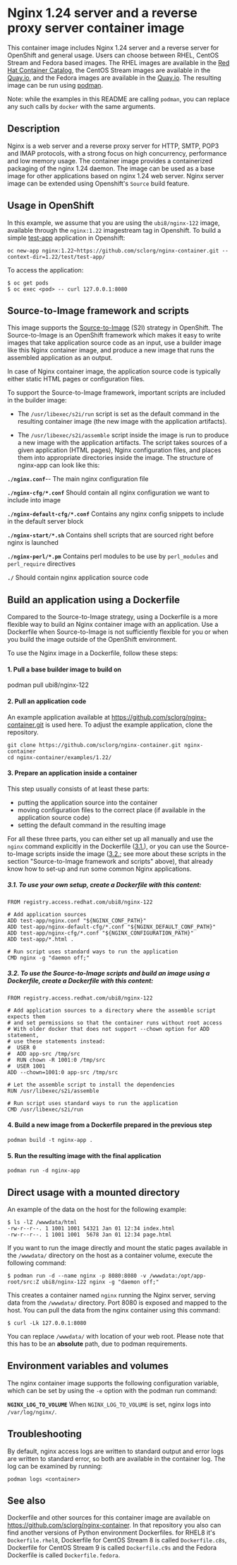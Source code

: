 Nginx 1.24 server and a reverse proxy server container image
============================================================
This container image includes Nginx 1.24 server and a reverse server for OpenShift and general usage.
Users can choose between RHEL, CentOS Stream and Fedora based images.
The RHEL images are available in the [Red Hat Container Catalog](https://access.redhat.com/containers/),
the CentOS Stream images are available in the [Quay.io](https://quay.io/organization/sclorg),
and the Fedora images are available in the [Quay.io](https://quay.io/organization/fedora).
The resulting image can be run using [podman](https://github.com/containers/libpod).

Note: while the examples in this README are calling `podman`, you can replace any such calls by `docker` with the same arguments.


Description
-----------

Nginx is a web server and a reverse proxy server for HTTP, SMTP, POP3 and IMAP
protocols, with a strong focus on high concurrency, performance and low memory usage. The container
image provides a containerized packaging of the nginx 1.24 daemon. The image can be used
as a base image for other applications based on nginx 1.24 web server.
Nginx server image can be extended using Openshift's `Source` build feature.


Usage in OpenShift
------------------
In this example, we assume that you are using the `ubi8/nginx-122` image, available through the `nginx:1.22` imagestream tag in Openshift.
To build a simple [test-app](https://github.com/sclorg/nginx-container/tree/master/examples/1.22/test-app) application in Openshift:

```
oc new-app nginx:1.22~https://github.com/sclorg/nginx-container.git --context-dir=1.22/test/test-app/
```

To access the application:
```
$ oc get pods
$ oc exec <pod> -- curl 127.0.0.1:8080
```


Source-to-Image framework and scripts
-------------------------------------
This image supports the [Source-to-Image](https://docs.openshift.com/container-platform/4.14/openshift_images/create-images.html#images-create-s2i_create-images)
(S2I) strategy in OpenShift. The Source-to-Image is an OpenShift framework
which makes it easy to write images that take application source code as
an input, use a builder image like this Nginx container image, and produce
a new image that runs the assembled application as an output.

In case of Nginx container image, the application source code is typically
either static HTML pages or configuration files.

To support the Source-to-Image framework, important scripts are included in the builder image:

* The `/usr/libexec/s2i/run` script is set as the default command in the resulting container image (the new image with the application artifacts).

* The `/usr/libexec/s2i/assemble` script inside the image is run to produce a new image with the application artifacts. The script takes sources of a given application (HTML pages), Nginx configuration files, and places them into appropriate directories inside the image. The structure of nginx-app can look like this:

**`./nginx.conf`**--
       The main nginx configuration file

**`./nginx-cfg/*.conf`**
       Should contain all nginx configuration we want to include into image

**`./nginx-default-cfg/*.conf`**
       Contains any nginx config snippets to include in the default server block

**`./nginx-start/*.sh`**
       Contains shell scripts that are sourced right before nginx is launched

**`./nginx-perl/*.pm`**
       Contains perl modules to be use by `perl_modules` and `perl_require` directives

**`./`**
       Should contain nginx application source code


Build an application using a Dockerfile
---------------------------------------
Compared to the Source-to-Image strategy, using a Dockerfile is a more
flexible way to build an Nginx container image with an application.
Use a Dockerfile when Source-to-Image is not sufficiently flexible for you or
when you build the image outside of the OpenShift environment.

To use the Nginx image in a Dockerfile, follow these steps:

#### 1. Pull a base builder image to build on

podman pull ubi8/nginx-122

#### 2. Pull an application code

An example application available at https://github.com/sclorg/nginx-container.git is used here. To adjust the example application, clone the repository.

```
git clone https://github.com/sclorg/nginx-container.git nginx-container
cd nginx-container/examples/1.22/
```

#### 3. Prepare an application inside a container

This step usually consists of at least these parts:

* putting the application source into the container
* moving configuration files to the correct place (if available in the application source code)
* setting the default command in the resulting image

For all these three parts, you can either set up all manually and use the `nginx` command explicitly in the Dockerfile ([3.1.](#31-to-use-own-setup-create-a-dockerfile-with-this-content)), or you can use the Source-to-Image scripts inside the image ([3.2.](#32-to-use-the-source-to-image-scripts-and-build-an-image-using-a-dockerfile-create-a-dockerfile-with-this-content); see more about these scripts in the section "Source-to-Image framework and scripts" above), that already know how to set-up and run some common Nginx applications.

##### 3.1. To use your own setup, create a Dockerfile with this content:

```
FROM registry.access.redhat.com/ubi8/nginx-122

# Add application sources
ADD test-app/nginx.conf "${NGINX_CONF_PATH}"
ADD test-app/nginx-default-cfg/*.conf "${NGINX_DEFAULT_CONF_PATH}"
ADD test-app/nginx-cfg/*.conf "${NGINX_CONFIGURATION_PATH}"
ADD test-app/*.html .

# Run script uses standard ways to run the application
CMD nginx -g "daemon off;"
```

##### 3.2. To use the Source-to-Image scripts and build an image using a Dockerfile, create a Dockerfile with this content:

```
FROM registry.access.redhat.com/ubi8/nginx-122

# Add application sources to a directory where the assemble script expects them
# and set permissions so that the container runs without root access
# With older docker that does not support --chown option for ADD statement,
# use these statements instead:
#  USER 0
#  ADD app-src /tmp/src
#  RUN chown -R 1001:0 /tmp/src
#  USER 1001
ADD --chown=1001:0 app-src /tmp/src

# Let the assemble script to install the dependencies
RUN /usr/libexec/s2i/assemble

# Run script uses standard ways to run the application
CMD /usr/libexec/s2i/run
```

#### 4. Build a new image from a Dockerfile prepared in the previous step
```
podman build -t nginx-app .
```

#### 5. Run the resulting image with the final application
```
podman run -d nginx-app
```


Direct usage with a mounted directory
-------------------------------------
An example of the data on the host for the following example:
```
$ ls -lZ /wwwdata/html
-rw-r--r--. 1 1001 1001 54321 Jan 01 12:34 index.html
-rw-r--r--. 1 1001 1001  5678 Jan 01 12:34 page.html
```

If you want to run the image directly and mount the static pages available in the `/wwwdata/` directory on the host
as a container volume, execute the following command:

```
$ podman run -d --name nginx -p 8080:8080 -v /wwwdata:/opt/app-root/src:Z ubi8/nginx-122 nginx -g "daemon off;"
```

This creates a container named `nginx` running the Nginx server, serving data from
the `/wwwdata/` directory. Port 8080 is exposed and mapped to the host.
You can pull the data from the nginx container using this command:

```
$ curl -Lk 127.0.0.1:8080
```

You can replace `/wwwdata/` with location of your web root. Please note that this has to be an **absolute** path, due to podman requirements.


Environment variables and volumes
---------------------------------
The nginx container image supports the following configuration variable, which can be set by using the `-e` option with the podman run command:


**`NGINX_LOG_TO_VOLUME`**
       When `NGINX_LOG_TO_VOLUME` is set, nginx logs into `/var/log/nginx/`.


Troubleshooting
---------------
By default, nginx access logs are written to standard output and error logs are written to standard error, so both are available in the container log. The log can be examined by running:

    podman logs <container>

See also
--------
Dockerfile and other sources for this container image are available on
https://github.com/sclorg/nginx-container.
In that repository you also can find another versions of Python environment Dockerfiles.
for RHEL8 it's `Dockerfile.rhel8`, Dockerfile for CentOS Stream 8 is called `Dockerfile.c8s`,
Dockerfile for CentOS Stream 9 is called `Dockerfile.c9s` and the Fedora Dockerfile is called `Dockerfile.fedora`.

